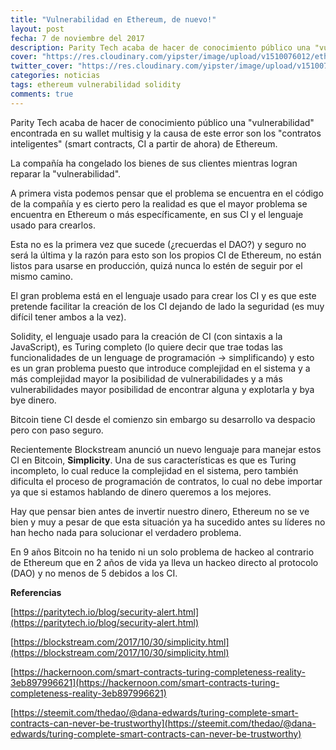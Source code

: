 ```yaml
---
title: "Vulnerabilidad en Ethereum, de nuevo!"
layout: post
fecha: 7 de noviembre del 2017
description: Parity Tech acaba de hacer de conocimiento público una "vulnerabilidad" encontrada en su wallet multisig y la causa de este error son los "contratos inteligentes" (smart contracts, CI a partir de ahora) de Ethereum. 
cover: "https://res.cloudinary.com/yipster/image/upload/v1510076012/ethereum-vulnerability_cq9e8g.jpg"
twitter_cover: "https://res.cloudinary.com/yipster/image/upload/v1510076012/ethereum-vulnerability_cq9e8g.jpg"
categories: noticias 
tags: ethereum vulnerabilidad solidity
comments: true
---
```


Parity Tech acaba de hacer de conocimiento público una "vulnerabilidad" encontrada en su wallet multisig y la causa de este error son los "contratos inteligentes" (smart contracts, CI a partir de ahora) de Ethereum. 

La compañía ha congelado los bienes de sus clientes mientras logran reparar la "vulnerabilidad".

A primera vista podemos pensar que el problema se encuentra en el código de la compañía y es cierto pero la realidad es que el mayor problema se encuentra en Ethereum o más específicamente, en sus CI y el lenguaje usado para crearlos.

Esta no es la primera vez que sucede (¿recuerdas el DAO?) y seguro no será la última y la razón para esto son los propios CI de Ethereum, no están listos para usarse en producción, quizá nunca lo estén de seguir por el mismo camino.

El gran problema está en el lenguaje usado para crear los CI y es que este pretende facilitar la creación de los CI  dejando de lado la seguridad (es muy difícil tener ambos a la vez).

Solidity, el lenguaje usado para la creación de CI (con sintaxis a la JavaScript), es Turing completo (lo quiere decir que trae todas las funcionalidades de un lenguage de programación -> simplificando) y esto es un gran problema puesto que introduce complejidad en el sistema y a más complejidad mayor la posibilidad de vulnerabilidades y a más vulnerabilidades mayor posibilidad de encontrar alguna y explotarla y bya bye dinero.

Bitcoin tiene CI desde el comienzo sin embargo su desarrollo va despacio pero con paso seguro. 

Recientemente Blockstream anunció un nuevo lenguaje para manejar estos CI en Bitcoin, **Simplicity**. Una de sus características es que es Turing incompleto, lo cual reduce la complejidad en el sistema, pero también dificulta el proceso de programación de contratos, lo cual no debe importar ya que si estamos hablando de dinero queremos a los mejores.

Hay que pensar bien antes de invertir nuestro dinero, Ethereum no se ve bien y muy a pesar de que esta situación ya ha sucedido antes su líderes no han hecho nada para solucionar el verdadero problema. 

En 9 años Bitcoin no ha tenido ni un solo problema de hackeo al contrario de Ethereum que en 2 años de vida ya lleva un hackeo directo al protocolo (DAO) y no menos de 5 debidos a los CI.

**Referencias**

[https://paritytech.io/blog/security-alert.html](https://paritytech.io/blog/security-alert.html)

[https://blockstream.com/2017/10/30/simplicity.html](https://blockstream.com/2017/10/30/simplicity.html)

[https://hackernoon.com/smart-contracts-turing-completeness-reality-3eb897996621](https://hackernoon.com/smart-contracts-turing-completeness-reality-3eb897996621)

[https://steemit.com/thedao/@dana-edwards/turing-complete-smart-contracts-can-never-be-trustworthy](https://steemit.com/thedao/@dana-edwards/turing-complete-smart-contracts-can-never-be-trustworthy)
